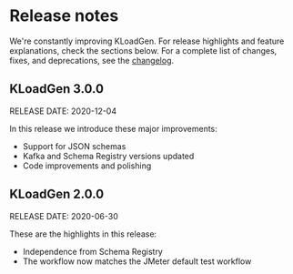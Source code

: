 # Release notes

We're constantly improving KLoadGen. For release highlights and feature explanations, check the sections below. For a complete list of changes, fixes, and deprecations, see the [changelog](https://github.com/corunet/kloadgen/changelog.md).

## KLoadGen 3.0.0
RELEASE DATE: 2020-12-04
<!--Each change should include a description, and, if possible, images, links to documentation where this new feature is explained, references...--> 
 
In this release we introduce these major improvements:
 
 - Support for JSON schemas
 - Kafka and Schema Registry versions updated
 - Code improvements and polishing

## KLoadGen 2.0.0
RELEASE DATE: 2020-06-30
 
These are the highlights in this release: 

 - Independence from Schema Registry
 - The workflow now matches the JMeter default test workflow